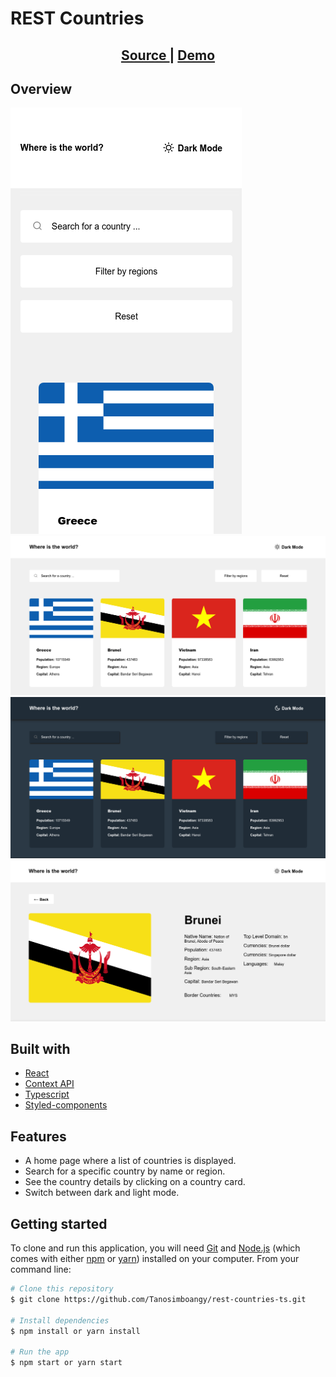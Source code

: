 # REST Countries

<div align="center">
  <h2>
    <a href="https://github.com/Tanosimboangy/rest-countries-ts">
      Source
    </a>
    <span>|</span>
    <a href="https://jacquit-rest-countries.netlify.app">
      Demo
    </a>
  </h2>
</div>

## Overview
![image](./src/Img/bg-rest-countries-light.png)
![image](./src/Img/rest-countries-bg.png)
![image](./src/Img/rest-countries-dark.png)
![image](./src/Img/detail-page-light.png)

## Built with

- [React](https://reactjs.org/docs/getting-started.html)
- [Context API](https://reactjs.org/docs/context.html)
- [Typescript](https://www.typescriptlang.org/docs/)
- [Styled-components](https://styled-components.com/)

## Features

- A home page where a list of countries is displayed.
- Search for a specific country by name or region.
- See the country details by clicking on a country card.
- Switch between dark and light mode.

## Getting started

To clone and run this application, you will need [Git](https://git-scm.com) and [Node.js](https://nodejs.org/en/download/) (which comes with either [npm](http://npmjs.com) or [yarn](https://yarnpkg.com/)) installed on your computer. From your command line:

```bash
# Clone this repository
$ git clone https://github.com/Tanosimboangy/rest-countries-ts.git

# Install dependencies
$ npm install or yarn install

# Run the app
$ npm start or yarn start
```
